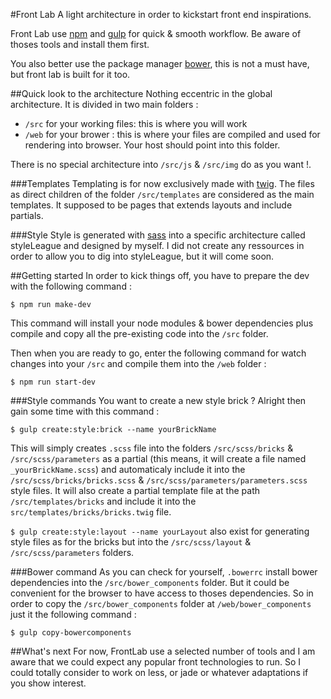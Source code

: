 #Front Lab
A light architecture in order to kickstart front end inspirations.

Front Lab use [npm](https://github.com/npm/npm) and [gulp](https://github.com/gulpjs/gulp) for quick & smooth workflow. Be aware of thoses tools and install them first.

You also better use the package manager [bower](https://github.com/bower/bower), this is not a must have, but front lab is built for it too.

##Quick look to the architecture
Nothing eccentric in the global architecture. It is divided in two main folders :

* `/src` for your working files: this is where you will work
* `/web` for your brower : this is where your files are compiled and used for rendering into browser. Your host should point into this folder.

There is no special architecture into `/src/js` & `/src/img` do as you want !.

###Templates
Templating is for now exclusively made with [twig](https://github.com/twigphp/Twig). The files as direct children of the folder `/src/templates` are considered as the main templates. It supposed to be pages that extends layouts and include partials.

###Style
Style is generated with [sass](https://github.com/sass/sass) into a specific architecture called styleLeague and designed by myself. I did not create any ressources in order to allow you to dig into styleLeague, but it will come soon.


##Getting started
In order to kick things off, you have to prepare the dev with the following command :

```
$ npm run make-dev

```

This command will install your node modules & bower dependencies plus compile and copy all the pre-existing code into the `/src` folder.


Then when you are ready to go, enter the following command for watch changes into your `/src` and compile them into the `/web` folder :

```
$ npm run start-dev

```

###Style commands
You want to create a new style brick ? Alright then gain some time with this command :

```
$ gulp create:style:brick --name yourBrickName

```

This will simply creates `.scss` file into the folders `/src/scss/bricks` & `/src/scss/parameters` as a partial (this means, it will create a file named `_yourBrickName.scss`) and automaticaly include it into the `/src/scss/bricks/bricks.scss` & `/src/scss/parameters/parameters.scss` style files. It will also create a partial template file at the path `/src/templates/bricks` and include it into the `src/templates/bricks/bricks.twig` file.

`$ gulp create:style:layout --name yourLayout` also exist for generating style files as for the bricks but into the `/src/scss/layout` & `/src/scss/parameters` folders.

###Bower command
As you can check for yourself, `.bowerrc` install bower dependencies into the `/src/bower_components` folder. But it could be convenient for the browser to have access to thoses dependencies. So in order to copy the `/src/bower_components` folder at `/web/bower_components` just it the following command :

```
$ gulp copy-bowercomponents
```

##What's next
For now, FrontLab use a selected number of tools and I am aware that we could expect any popular front technologies to run. So I could totally consider to work on less, or jade or whatever adaptations if you show interest.
